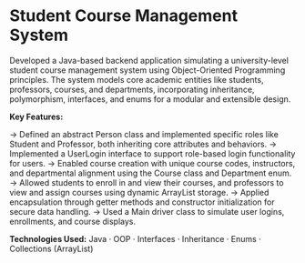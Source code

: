 # Student Course Management System
Developed a Java-based backend application simulating a university-level student course management system using Object-Oriented Programming principles. The system models core academic entities like students, professors, courses, and departments, incorporating inheritance, polymorphism, interfaces, and enums for a modular and extensible design. 

**Key Features:**

-> Defined an abstract Person class and implemented specific roles like Student and Professor, both inheriting core attributes and behaviors.
-> Implemented a UserLogin interface to support role-based login functionality for users.
-> Enabled course creation with unique course codes, instructors, and departmental alignment using the Course class and Department enum.
-> Allowed students to enroll in and view their courses, and professors to view and assign courses using dynamic ArrayList storage.
-> Applied encapsulation through getter methods and constructor initialization for secure data handling.
-> Used a Main driver class to simulate user logins, enrollments, and course displays.

**Technologies Used:**
Java · OOP · Interfaces · Inheritance · Enums · Collections (ArrayList)
